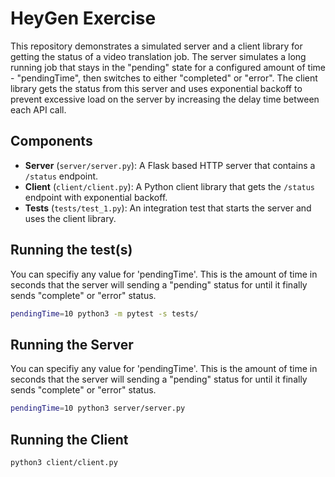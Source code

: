 # HeyGen Exercise

This repository demonstrates a simulated server and a client library for getting the status of a video translation job. The server simulates a long running job that stays in the "pending" state for a configured amount of time - "pendingTime", then switches to either "completed" or "error". The client library gets the status from this server and uses exponential backoff to prevent excessive load on the server by increasing the delay time between each API call.

## Components

- **Server** (`server/server.py`): A Flask based HTTP server that contains a `/status` endpoint.
- **Client** (`client/client.py`): A Python client library that gets the `/status` endpoint with exponential backoff.
- **Tests** (`tests/test_1.py`): An integration test that starts the server and uses the client library.

## Running the test(s)

You can specifiy any value for 'pendingTime'. This is the amount of time in seconds that the server will sending a "pending" status for until it finally sends "complete" or "error" status.

```bash
pendingTime=10 python3 -m pytest -s tests/
```

## Running the Server

You can specifiy any value for 'pendingTime'. This is the amount of time in seconds that the server will sending a "pending" status for until it finally sends "complete" or "error" status.

```bash
pendingTime=10 python3 server/server.py
```

## Running the Client

```bash
python3 client/client.py
```
